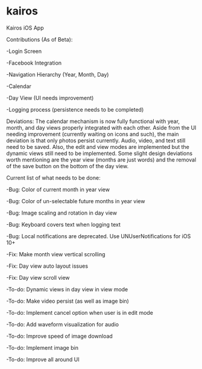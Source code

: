 # kairos
Kairos iOS App

Contributions (As of Beta):

-Login Screen

-Facebook Integration

-Navigation Hierarchy (Year, Month, Day)

-Calendar

-Day View (UI needs improvement)

-Logging process (persistence needs to be completed)

Deviations:
The calendar mechanism is now fully functional with year, month, and day views properly integrated with each other. Aside from the UI needing improvement (currently waiting on icons and such), the main deviation is that only photos persist currently. Audio, video, and text still need to be saved. Also, the edit and view modes are implemented but the dynamic views still need to be implemented. Some slight design deviations worth mentioning are the year view (months are just words) and the removal of the save button on the bottom of the day view.

Current list of what needs to be done:

-Bug: Color of current month in year view

-Bug: Color of un-selectable future months in year view

-Bug: Image scaling and rotation in day view

-Bug: Keyboard covers text when logging text

-Bug: Local notifications are deprecated. Use UNUserNotifications for iOS 10+

-Fix: Make month view vertical scrolling

-Fix: Day view auto layout issues

-Fix: Day view scroll view

-To-do: Dynamic views in day view in view mode

-To-do: Make video persist (as well as image bin)

-To-do: Implement cancel option when user is in edit mode

-To-do: Add waveform visualization for audio

-To-do: Improve speed of image download

-To-do: Implement image bin

-To-do: Improve all around UI
